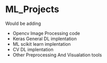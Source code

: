 # ML_Projects
Would be adding

- Opencv Image Processing code
- Keras General DL implentation
- ML scikit learn implentation
- CV DL implentation
- Other Preprocessing And Visualation tools

